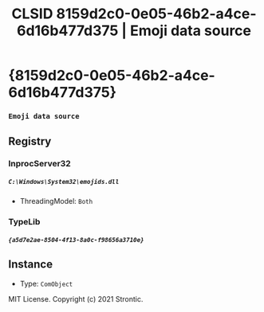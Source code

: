 ﻿---
title: "CLSID 8159d2c0-0e05-46b2-a4ce-6d16b477d375 | Emoji data source"
excerpt: What is COM-Object CLSID 8159d2c0-0e05-46b2-a4ce-6d16b477d375?
---

# {8159d2c0-0e05-46b2-a4ce-6d16b477d375}

### `Emoji data source`

## Registry


### InprocServer32

##### `C:\Windows\System32\emojids.dll`
* ThreadingModel: `Both`

### TypeLib

##### `{a5d7e2ae-8504-4f13-8a0c-f98656a3710e}`

## Instance

* Type: `ComObject`

MIT License. Copyright (c) 2021 Strontic.


